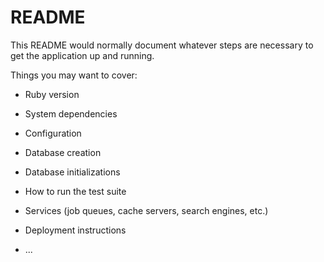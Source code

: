 # README

This README would normally document whatever steps are necessary to get the
application up and running.

Things you may want to cover:

* Ruby version

* System dependencies

* Configuration

* Database creation

* Database initializations

* How to run the test suite

* Services (job queues, cache servers, search engines, etc.)

* Deployment instructions

* ...
